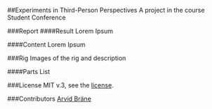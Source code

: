 ##Experiments in Third-Person Perspectives
A project in the course Student Conference


###Report
####Result
Lorem Ipsum


####Content
Lorem Ipsum

###Rig
Images of the rig and description

####Parts
List



###License
MIT v.3, see the [license](https://github.com/Kodagrux/MeshNet/blob/master/LICENSE.txt). 


###Contributors
[Arvid Bräne](http://arvidbrane.com)


